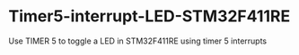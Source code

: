 # Timer5-interrupt-LED-STM32F411RE
Use TIMER 5 to toggle a LED in STM32F411RE using timer 5 interrupts
